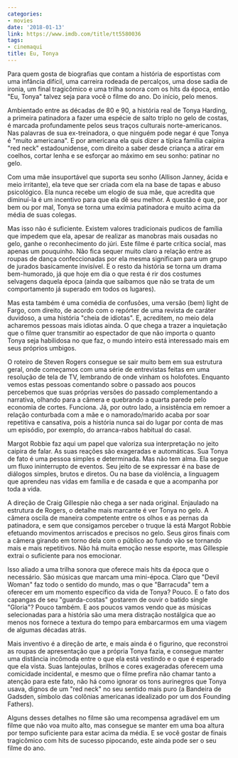 ```yaml
---
categories:
- movies
date: '2018-01-13'
link: https://www.imdb.com/title/tt5580036
tags:
- cinemaqui
title: Eu, Tonya
---
```


Para quem gosta de biografias que contam a história de esportistas com uma infância difícil, uma carreira rodeada de percalços, uma dose sadia de ironia, um final tragicômico e uma trilha sonora com os hits da época, então "Eu, Tonya" talvez seja para você o filme do ano. Do início, pelo menos.

Ambientado entre as décadas de 80 e 90, a história real de Tonya Harding, a primeira patinadora a fazer uma espécie de salto triplo no gelo de costas, é marcada profundamente pelos seus traços culturais norte-americanos. Nas palavras de sua ex-treinadora, o que ninguém pode negar é que Tonya é "muito americana". E por americana ela quis dizer a típica família caipira "red neck" estadounidense, com direito a saber desde criança a atirar em coelhos, cortar lenha e se esforçar ao máximo em seu sonho: patinar no gelo.

Com uma mãe insuportável que suporta seu sonho (Allison Janney, ácida e meio irritante), ela teve que ser criada com ela na base de tapas e abuso psicológico. Ela nunca recebe um elogio de sua mãe, que acredita que diminuí-la é um incentivo para que ela dê seu melhor. A questão é que, por bem ou por mal, Tonya se torna uma exímia patinadora e muito acima da média de suas colegas.

Mas isso não é suficiente. Existem valores tradicionais pudicos de família que impedem que ela, apesar de realizar as manobras mais ousadas no gelo, ganhe o reconhecimento do júri. Este filme é parte crítica social, mas apenas um pouquinho. Não fica sequer muito claro a relação entre as roupas de dança confeccionadas por ela mesma significam para um grupo de jurados basicamente invisível. E o resto da história se torna um drama bem-humorado, já que hoje em dia o que resta é rir dos costumes selvagens daquela época (ainda que saibamos que não se trata de um comportamento já superado em todos os lugares).

Mas esta também é uma comédia de confusões, uma versão (bem) light de Fargo, com direito, de acordo com o repórter de uma revista de caráter duvidoso, a uma história "cheia de idiotas". E, acreditem, no meio dela acharemos pessoas mais idiotas ainda. O que chega a trazer a inquietação que o filme quer transmitir ao espectador de que não importa o quanto Tonya seja habilidosa no que faz, o mundo inteiro está interessado mais em seus próprios umbigos.

O roteiro de Steven Rogers consegue se sair muito bem em sua estrutura geral, onde começamos com uma série de entrevistas feitas em uma resolução de tela de TV, lembrando de onde vinham os holofotes. Enquanto vemos estas pessoas comentando sobre o passado aos poucos percebemos que suas próprias versões do passado complementando a narrativa, olhando para a câmera e quebrando a quarta parede pelo economia de cortes. Funciona. Já, por outro lado, a insistência em remoer a relação conturbada com a mãe e o namorado/marido acaba por soar repetitiva e cansativa, pois a história nunca sai do lugar por conta de mas um episódio, por exemplo, do arranca-rabos habitual do casal.

Margot Robbie faz aqui um papel que valoriza sua interpretação no jeito caipira de falar. As suas reações são exageradas e automáticas. Sua Tonya de fato é uma pessoa simples e determinada. Mas não tem alma. Ela segue um fluxo ininterrupto de eventos. Seu jeito de se expressar é na base de diálogos simples, brutos e diretos. Ou na base da violência, a linguagem que aprendeu nas vidas em família e de casada e que a acompanha por toda a vida.

A direção de Craig Gillespie não chega a ser nada original. Enjaulado na estrutura de Rogers, o detalhe mais marcante é ver Tonya no gelo. A câmera oscila de maneira competente entre os olhos e as pernas da patinadora, e sem que consigamos perceber o truque lá está Margot Robbie efetuando movimentos arriscados e precisos no gelo. Seus giros finais com a câmera girando em torno dela com o público ao fundo vão se tornando mais e mais repetitivos. Não há muita emoção nesse esporte, mas Gillespie extrai o suficiente para nos emocionar.

Isso aliado a uma trilha sonora que oferece mais hits da época que o necessário. São músicas que marcam uma mini-época. Claro que "Devil Woman" faz todo o sentido do mundo, mas o que "Barracuda" tem a oferecer em um momento específico da vida de Tonya? Pouco. E o fato dos capangas de seu "guarda-costas" gostarem de ouvir o batido single "Gloria"? Pouco também. E aos poucos vamos vendo que as músicas selecionadas para a história são uma mera distração nostálgica que ao menos nos fornece a textura do tempo para embarcarmos em uma viagem de algumas décadas atrás.

Mais inventivo é a direção de arte, e mais ainda é o figurino, que reconstroi as roupas de apresentação que a própria Tonya fazia, e consegue manter uma distância incômoda entre o que ela está vestindo e o que é esperado que ela vista. Suas lantejoulas, brilhos e cores exageradas oferecem uma comicidade incidental, e mesmo que o filme prefira não chamar tanto a atenção para este fato, não há como ignorar os tons aurinegros que Tonya usava, dignos de um "red neck" no seu sentido mais puro (a Bandeira de Gadsden, símbolo das colônias americanas idealizado por um dos Founding Fathers).

Alguns desses detalhes no filme são uma recompensa agradável em um filme que não voa muito alto, mas consegue se manter em uma boa altura por tempo suficiente para estar acima da média. E se você gostar de finais tragicômico com hits de sucesso pipocando, este ainda pode ser o seu filme do ano.